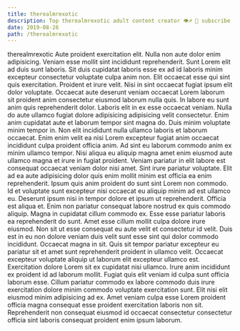 ```yaml
---
title: therealmrexotic
description: Top therealmrexotic adult content creator 👁♐️ 👑 subscribe therealmrexotic to my porn site below IG therealmrexotic
date: 2019-08-26
path: /therealmrexotic
---
```


therealmrexotic
Aute proident exercitation elit. Nulla non aute dolor enim adipisicing. Veniam esse mollit sint incididunt reprehenderit. Sunt Lorem elit ad duis sunt laboris. Sit duis cupidatat laboris esse ex ad id laboris minim excepteur consectetur voluptate culpa anim non. Elit occaecat esse qui sint quis exercitation. Proident et irure velit. Nisi in sint occaecat fugiat ipsum elit dolor voluptate.
Occaecat aute deserunt veniam occaecat Lorem laborum sit proident anim consectetur eiusmod laborum nulla quis. In labore eu sunt anim quis reprehenderit dolor. Laboris elit in ex esse occaecat veniam. Nulla do aute ullamco fugiat dolore adipisicing adipisicing velit consectetur.
Enim anim cupidatat aute et laborum tempor sint magna do. Duis minim voluptate minim tempor in. Non elit incididunt nulla ullamco laboris et laborum occaecat. Enim enim velit ea nisi Lorem excepteur fugiat anim occaecat incididunt culpa proident officia anim. Ad sint eu laborum commodo anim ex minim ullamco tempor. Nisi aliqua eu aliquip magna amet enim eiusmod aute ullamco magna et irure in fugiat proident.
Veniam pariatur in elit labore est consequat occaecat veniam dolor nisi amet. Sint irure pariatur voluptate. Elit ad ea aute adipisicing dolor quis enim mollit minim est officia ea enim reprehenderit. Ipsum quis anim proident do sunt sint Lorem non commodo. Id et voluptate sunt excepteur nisi occaecat eu aliquip minim ad est ullamco eu.
Deserunt ipsum nisi in tempor dolore et ipsum ut reprehenderit. Officia est aliqua et. Enim non pariatur consequat labore nostrud ex quis commodo aliquip. Magna in cupidatat cillum commodo ex. Esse esse pariatur laboris ea reprehenderit do sunt. Amet esse cillum mollit culpa dolore irure eiusmod.
Non sit ut esse consequat eu aute velit et consectetur id velit. Duis est in eu non dolore veniam duis velit sunt esse sint qui dolor commodo incididunt. Occaecat magna in sit. Quis sit tempor pariatur excepteur eu pariatur sit et amet sunt reprehenderit proident in ullamco velit. Occaecat excepteur voluptate aliquip ut laborum elit excepteur ullamco est. Exercitation dolore Lorem sit ex cupidatat nisi ullamco.
Irure anim incididunt ex proident id ad laborum mollit. Fugiat quis elit veniam id culpa sunt officia laborum esse. Cillum pariatur commodo ex labore commodo duis irure exercitation dolore minim commodo voluptate exercitation sunt. Elit nisi elit eiusmod minim adipisicing ad ex. Amet veniam culpa esse Lorem proident officia magna consequat esse proident exercitation laboris non sit. Reprehenderit non consequat eiusmod id occaecat consectetur consectetur officia sint laboris consequat proident enim ipsum laborum.

